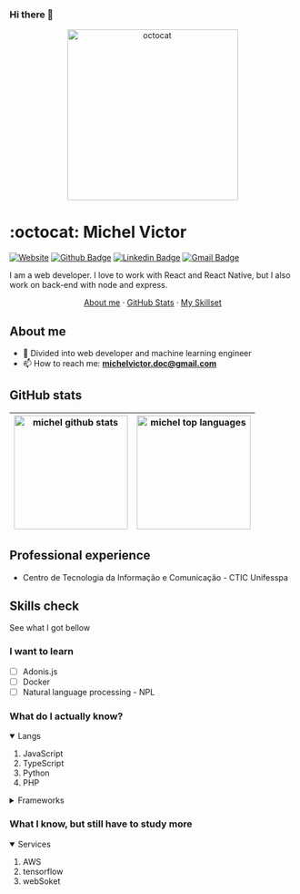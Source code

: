 ### Hi there 👋

<p align="center">
  <img width="300" src="https://media.giphy.com/media/1C8bHHJturSx2/giphy.gif" alt="octocat">
</p>

# :octocat: Michel Victor

[![Website](https://img.shields.io/badge/website--000?style=social&logo=google-chrome&logoColor=black&link=https://michvic.github.io)](https://michvic.github.io)
[![Github Badge](https://img.shields.io/badge/GitHub--000?style=social&logo=Github&logoColor=black&link=https://github.com/michvic)](https://github.com/michvic)
[![Linkedin Badge](https://img.shields.io/badge/LinkedIn--000?style=social&logo=Linkedin&logoColor=0077B5&link=https://www.linkedin.com/in/michtvick)](https://www.linkedin.com/in/michtvick/)
[![Gmail Badge](https://img.shields.io/badge/email--000?style=social&logo=microsoft-outlook&logoColor=0078d4&link=mailto:michelvicto.doc@gmail.com)](mailto:michelvicto.doc@gmail.com)

I am a web developer. 
I love to work with React and React Native, but I also work on back-end with node and express.

<p align='center'>
  <a href="#about-me">About me</a>
  ·
  <a href="#github-stats">GitHub Stats</a>
  ·
  <a href="#skills-check">My Skillset</a>
</p>

## About me

- 🌱 Divided into web developer and machine learning engineer
- 📫 How to reach me: **michelvictor.doc@gmail.com**


## GitHub stats

| <img src="https://github-readme-stats.vercel.app/api?username=michvic&show_icons=true" alt="michel github stats" height=200/> |  <img src="https://github-readme-stats.vercel.app/api/top-langs/?username=michvic&layout=compact" alt="michel top languages" height=200/> |
|---|---|
   
## Professional experience

- Centro de Tecnologia da Informação e Comunicação - CTIC Unifesspa

## Skills check

See what I got bellow

### I want to learn

- [ ] Adonis.js
- [ ] Docker 
- [ ] Natural language processing - NPL

### What do I actually know?

<details open>
  <summary>Langs</summary>
  <ol>
    <li>JavaScript</li>
    <li>TypeScript</li>
    <li>Python</li>
    <li>PHP</li>
  </ol>
</details>

<details>
  <summary>Frameworks</summary>
  <ol>
    <li>React.js</li>
    <li>Vue.js</li>
    <li>express</li>
    <li>Keras.io</li>
    <li>Pandas</li>
  </ol>
</details>

### What I know, but still have to study more

<details open>
  <summary>Services</summary>
  <ol>
    <li>AWS</li>
    <li>tensorflow</li>
    <li>webSoket</li>
  </ol>
</details>

